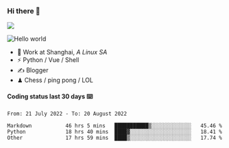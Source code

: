 ### Hi there 👋
![](https://komarev.com/ghpvc/?username=Xuhandsome)


<img src="https://github-readme-stats.vercel.app/api?username=XuHandsome&show_icons=true&theme=merko" alt="Hello world">

<br/>

- 🍻  Work at Shanghai, _A Linux SA_
- ⚡  Python / Vue / Shell
- ✍️  Blogger
- ♟  Chess / ping pong / LOL

#### Coding status last 30 days ⌨️

<!--START_SECTION:waka-->

```text
From: 21 July 2022 - To: 20 August 2022

Markdown           46 hrs 5 mins   ███████████▒░░░░░░░░░░░░░   45.46 %
Python             18 hrs 40 mins  ████▓░░░░░░░░░░░░░░░░░░░░   18.41 %
Other              17 hrs 59 mins  ████▒░░░░░░░░░░░░░░░░░░░░   17.74 %
```

<!--END_SECTION:waka-->
